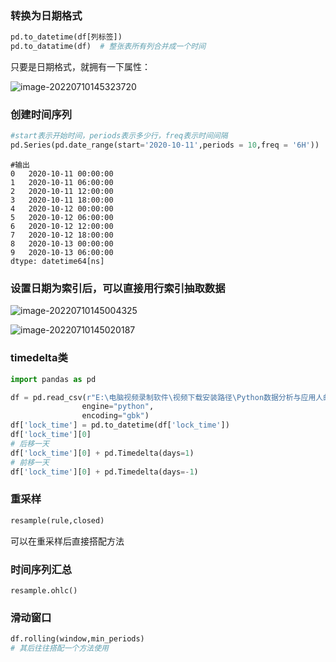 ### 转换为日期格式

```python
pd.to_datetime(df[列标签])
pd.to_datatime(df)  # 整张表所有列合并成一个时间
```

只要是日期格式，就拥有一下属性：

![image-20220710145323720](C:\Users\Mr.K\AppData\Roaming\Typora\typora-user-images\image-20220710145323720.png)

### 创建时间序列

```python
#start表示开始时间，periods表示多少行，freq表示时间间隔
pd.Series(pd.date_range(start='2020-10-11',periods = 10,freq = '6H'))
```

```
#输出
0   2020-10-11 00:00:00
1   2020-10-11 06:00:00
2   2020-10-11 12:00:00
3   2020-10-11 18:00:00
4   2020-10-12 00:00:00
5   2020-10-12 06:00:00
6   2020-10-12 12:00:00
7   2020-10-12 18:00:00
8   2020-10-13 00:00:00
9   2020-10-13 06:00:00
dtype: datetime64[ns]
```

### 设置日期为索引后，可以直接用行索引抽取数据

![image-20220710145004325](C:\Users\Mr.K\AppData\Roaming\Typora\typora-user-images\image-20220710145004325.png)

![image-20220710145020187](C:\Users\Mr.K\AppData\Roaming\Typora\typora-user-images\image-20220710145020187.png)

### timedelta类

```python
import pandas as pd

df = pd.read_csv(r"E:\电脑视频录制软件\视频下载安装路径\Python数据分析与应用人邮版\data\meal_order_info.csv",
                engine="python",
                encoding="gbk")
df['lock_time'] = pd.to_datetime(df['lock_time'])
df['lock_time'][0]
# 后移一天
df['lock_time'][0] + pd.Timedelta(days=1)
# 前移一天
df['lock_time'][0] + pd.Timedelta(days=-1)

```

### 重采样

```python
resample(rule,closed)
```

可以在重采样后直接搭配方法

### 时间序列汇总

`resample.ohlc()`

### 滑动窗口

```python
df.rolling(window,min_periods)
# 其后往往搭配一个方法使用
```

